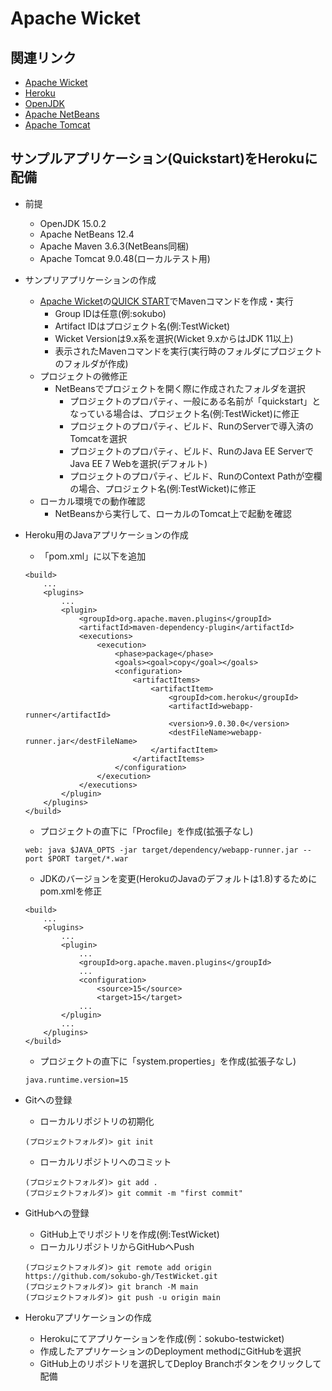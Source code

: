 Apache Wicket
=============

関連リンク
----------

  * [Apache Wicket](https://wicket.apache.org/)
  * [Heroku](https://heroku.com/)
  * [OpenJDK](https://openjdk.java.net/)
  * [Apache NetBeans](https://netbeans.apache.org/)
  * [Apache Tomcat](http://tomcat.apache.org/)


サンプルアプリケーション(Quickstart)をHerokuに配備
-----------------------------------------------

  * 前提
    * OpenJDK 15.0.2
    * Apache NetBeans 12.4
    * Apache Maven 3.6.3(NetBeans同梱)
    * Apache Tomcat 9.0.48(ローカルテスト用)

  * サンプリアプリケーションの作成
    * [Apache Wicket](https://wicket.apache.org/)の[QUICK START](https://wicket.apache.org/start/quickstart.html)でMavenコマンドを作成・実行
      * Group IDは任意(例:sokubo)
      * Artifact IDはプロジェクト名(例:TestWicket)
      * Wicket Versionは9.x系を選択(Wicket 9.xからはJDK 11以上)
      * 表示されたMavenコマンドを実行(実行時のフォルダにプロジェクトのフォルダが作成)
    * プロジェクトの微修正
      * NetBeansでプロジェクトを開く際に作成されたフォルダを選択
        * プロジェクトのプロパティ、一般にある名前が「quickstart」となっている場合は、プロジェクト名(例:TestWicket)に修正
        * プロジェクトのプロパティ、ビルド、RunのServerで導入済のTomcatを選択
        * プロジェクトのプロパティ、ビルド、RunのJava EE ServerでJava EE 7 Webを選択(デフォルト)
        * プロジェクトのプロパティ、ビルド、RunのContext Pathが空欄の場合、プロジェクト名(例:TestWicket)に修正
    * ローカル環境での動作確認
      * NetBeansから実行して、ローカルのTomcat上で起動を確認


  * Heroku用のJavaアプリケーションの作成
    * 「pom.xml」に以下を追加
    ```
    <build>
        ...
        <plugins>
            ...
            <plugin>
                <groupId>org.apache.maven.plugins</groupId>
                <artifactId>maven-dependency-plugin</artifactId>
                <executions>
                    <execution>
                        <phase>package</phase>
                        <goals><goal>copy</goal></goals>
                        <configuration>
                            <artifactItems>
                                <artifactItem>
                                    <groupId>com.heroku</groupId>
                                    <artifactId>webapp-runner</artifactId>
                                    <version>9.0.30.0</version>
                                    <destFileName>webapp-runner.jar</destFileName>
                                </artifactItem>
                            </artifactItems>
                        </configuration>
                    </execution>
                </executions>
            </plugin>
        </plugins>
    </build>
    ```
    * プロジェクトの直下に「Procfile」を作成(拡張子なし)
    ```
    web: java $JAVA_OPTS -jar target/dependency/webapp-runner.jar --port $PORT target/*.war
    ```
    * JDKのバージョンを変更(HerokuのJavaのデフォルトは1.8)するためにpom.xmlを修正
    ```
    <build>
        ...
        <plugins>
            ...
            <plugin>
                ...
                <groupId>org.apache.maven.plugins</groupId>
                ...
                <configuration>
                    <source>15</source>
                    <target>15</target>
                ...
            </plugin>
            ...
        </plugins>
    </build>
    ```
    * プロジェクトの直下に「system.properties」を作成(拡張子なし)
    ```
    java.runtime.version=15
    ```


  * Gitへの登録
    * ローカルリポジトリの初期化
    ```
    (プロジェクトフォルダ)> git init
    ```
    * ローカルリポジトリへのコミット
    ```
    (プロジェクトフォルダ)> git add .
    (プロジェクトフォルダ)> git commit -m "first commit"
    ```


  * GitHubへの登録
    * GitHub上でリポジトリを作成(例:TestWicket)
    * ローカルリポジトリからGitHubへPush
    ```
    (プロジェクトフォルダ)> git remote add origin https://github.com/sokubo-gh/TestWicket.git
    (プロジェクトフォルダ)> git branch -M main
    (プロジェクトフォルダ)> git push -u origin main
    ```


  * Herokuアプリケーションの作成
    * Herokuにてアプリケーションを作成(例：sokubo-testwicket)
    * 作成したアプリケーションのDeployment methodにGitHubを選択
    * GitHub上のリポジトリを選択してDeploy Branchボタンをクリックして配備
